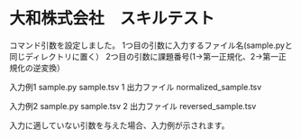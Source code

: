 # 大和株式会社　スキルテスト

コマンド引数を設定しました。
1つ目の引数に入力するファイル名(sample.pyと同じディレクトリに置く）
2つ目の引数に課題番号(1->第一正規化、2->第一正規化の逆変換）

入力例1
sample.py sample.tsv 1
出力ファイル
normalized_sample.tsv 

入力例2
sample.py sample.tsv 2
出力ファイル
reversed_sample.tsv 

入力に適していない引数を与えた場合、入力例が示されます。


